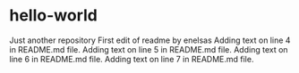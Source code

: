 # hello-world
Just another repository
First edit of readme by enelsas
Adding text on line 4 in README.md file.
Adding text on line 5 in README.md file.
Adding text on line 6 in README.md file.
Adding text on line 7 in README.md file.
